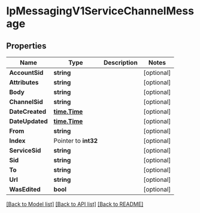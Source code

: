 # IpMessagingV1ServiceChannelMessage

## Properties

Name | Type | Description | Notes
------------ | ------------- | ------------- | -------------
**AccountSid** | **string** |  | [optional] 
**Attributes** | **string** |  | [optional] 
**Body** | **string** |  | [optional] 
**ChannelSid** | **string** |  | [optional] 
**DateCreated** | [**time.Time**](time.Time.md) |  | [optional] 
**DateUpdated** | [**time.Time**](time.Time.md) |  | [optional] 
**From** | **string** |  | [optional] 
**Index** | Pointer to **int32** |  | [optional] 
**ServiceSid** | **string** |  | [optional] 
**Sid** | **string** |  | [optional] 
**To** | **string** |  | [optional] 
**Url** | **string** |  | [optional] 
**WasEdited** | **bool** |  | [optional] 

[[Back to Model list]](../README.md#documentation-for-models) [[Back to API list]](../README.md#documentation-for-api-endpoints) [[Back to README]](../README.md)


